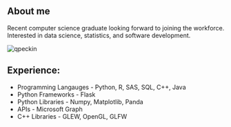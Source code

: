 ## About me 
Recent computer science graduate looking forward to joining the workforce. Interested in data science, statistics, and software development.

<p align="left"> <img src="https://komarev.com/ghpvc/?username=qpeckin&label=Profile%20views&color=ba0bea&style=flat" alt="qpeckin" /> </p>

## Experience: 
* Programming Langauges - Python, R, SAS, SQL, C++, Java
* Python Frameworks - Flask
* Python Libraries - Numpy, Matplotlib, Panda 
* APIs - Microsoft Graph
* C++ Libraries - GLEW, OpenGL, GLFW 

